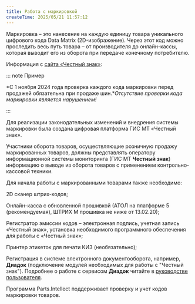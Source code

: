 ```yaml
---
title: Работа с маркировкой
createTime: 2025/05/21 11:57:12
---
```

Маркировка – это нанесение на каждую единицу товара уникального цифрового кода Data Matrix (2D-изображение). Через этот код можно проследить весь путь товара – от производителя до онлайн-кассы, которая выводит его из оборота при передаче конечному потребителю.

Информация с [сайта «Честный знак»](https://xn--80ajghhoc2aj1c8b.xn--p1ai/business/projects/tyres/):

::: note Пример

*С 1 ноября 2024 года проверка каждого кода маркировки перед продажей обязательна при продаже шин.**Отсутствие проверки кода маркировки является нарушением!*

:::

Для реализации законодательных изменений и внедрения системы маркировки была создана цифровая платформа ГИС МТ «Честный знак».

Участники оборота товаров, осуществляющие розничную продажу маркированных товаров, должны представлять оператору информационной системы мониторинга (ГИС МТ **Честный знак**) информацию о выводе из оборота товаров с применением контрольно-кассовой техники.

Для начала работы с маркированными товарами также необходимо:

2D сканер штрих-кодов;

Онлайн-касса с обновленной прошивкой (АТОЛ на платформе 5 (рекомендуемая), ШТРИХ М прошивка не ниже от 13.02.20);

Регистратор эмиссии кодов – электронная подпись, учетная запись «Честный знак», установка необходимого программного обеспечения для работы с «Честный знак»;

Принтер этикеток для печати КИЗ (необязательно);

Регистрация в системе электронного документооборота, например, **Диадок** (подключение модулей необходимых для работы с "Честный знак"). Подробнее о работе с сервисом **Диадок** читайте в [руководстве пользователя](https://product-doc.tradesoft.ru/ai/diadok/index.htm).

Программа Parts.Intellect поддерживает проверку и учет кодов маркировки товаров.